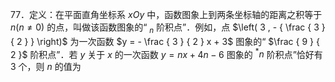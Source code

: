 77．定义：在平面直角坐标系 $x O y$ 中，函数图象上到两条坐标轴的距离之积等于 $n \left( n \neq 0 \right)$ 的点，叫做该函数图象的“ $_ n$ 阶积点”．例如，点 $\left( 3 , - { \frac { 3 } { 2 } } \right)$ 为一次函数 $y = - \frac { 3 } { 2 } x + 3$ 图象的“ $\frac { 9 } { 2 }$ 阶积点”．若 $y$ 关于 $x$ 的一次函数 $y = n x + 4 n - 6$ 图象的 $^ { * } n$ 阶积点”恰好有 3 个，则 $n$ 的值为
